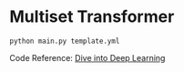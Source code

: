 # Multiset Transformer

```
python main.py template.yml
```

Code Reference: [Dive into Deep Learning](https://d2l.ai/)

